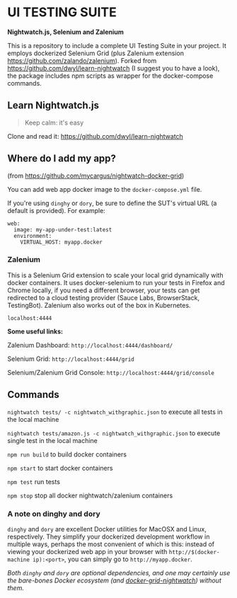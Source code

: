 
# UI TESTING SUITE
__Nightwatch.js, Selenium and Zalenium__

This is a repository to include a complete UI Testing Suite in your project. It employs dockerized Selenium Grid (plus Zalenium extension https://github.com/zalando/zalenium). Forked from https://github.com/dwyl/learn-nightwatch (I suggest you to have a look), the package includes npm scripts as wrapper for the docker-compose commands.

## Learn Nightwatch.js 
> Keep calm: it's easy

Clone and read it: https://github.com/dwyl/learn-nightwatch

## Where do I add my app?
(from https://github.com/mycargus/nightwatch-docker-grid)

You can add web app docker image to the `docker-compose.yml` file.

If you're using `dinghy` or `dory`, be sure to define the SUT's virtual URL (a default is provided). For example:

```
web:
  image: my-app-under-test:latest
  environment:
    VIRTUAL_HOST: myapp.docker
```

### Zalenium
This is a Selenium Grid extension to scale your local grid dynamically with docker containers. It uses docker-selenium to run your tests in Firefox and Chrome locally, if you need a different browser, your tests can get redirected to a cloud testing provider (Sauce Labs, BrowserStack, TestingBot). Zalenium also works out of the box in Kubernetes.

`localhost:4444`

__Some useful links:__

Zalenium Dashboard: `http://localhost:4444/dashboard/`

Selenium Grid: `http://localhost:4444/grid`

Selenium/Zalenium Grid Console: `http://localhost:4444/grid/console`

## Commands

`nightwatch tests/ -c nightwatch_withgraphic.json`
to execute all tests in the local machine 

`nightwatch tests/amazon.js -c nightwatch_withgraphic.json`
to execute single test in the local machine 

`npm run build` to build docker containers

`npm start` to start docker containers

`npm test` run tests

`npm stop` stop all docker nightwatch/zalenium containers

### A note on dinghy and dory

`dinghy` and `dory` are excellent Docker utilities for MacOSX and Linux, respectively. They simplify your dockerized
development workflow in multiple ways, perhaps the most convenient of which is this: instead of viewing your dockerized 
web app in your browser with `http://$(docker-machine ip):<port>`, you can simply go to `http://myapp.docker`.

_Both `dinghy` and `dory` are optional dependencies, and one may certainly use the bare-bones Docker ecosystem 
(and [docker-grid-nightwatch](https://github.com/mycargus/docker-grid-nightwatch)) without them._

